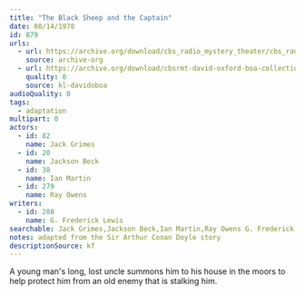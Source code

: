 ```yaml
---
title: "The Black Sheep and the Captain"
date: 08/14/1978
id: 879
urls: 
  - url: https://archive.org/download/cbs_radio_mystery_theater/cbs_radio_mystery_theater-0851-0900.zip/cbs_radio_mystery_theater-0851-0900%2Fcbsrmt_0879_the_black_sheep_and_the_captain.mp3
    source: archive-org
  - url: https://archive.org/download/cbsrmt-david-oxford-boa-collection/CBSRMT-780814-0879-The-Black-Sheep-and-the-Captain-(128-48)_WBBM-JE-{BoA}.mp3
    quality: 0
    source: kl-davidoboa
audioQuality: 0
tags: 
  - adaptation
multipart: 0
actors:  
  - id: 82
    name: Jack Grimes  
  - id: 20
    name: Jackson Beck  
  - id: 38
    name: Ian Martin  
  - id: 279
    name: Ray Owens
writers:  
  - id: 288
    name: G. Frederick Lewis
searchable: Jack Grimes,Jackson Beck,Ian Martin,Ray Owens G. Frederick Lewis
notes: adapted from the Sir Arthur Conan Doyle story
descriptionSource: kf
---
```

A young man's long, lost uncle summons him to his house in the moors to help protect him from an old enemy that is stalking him.